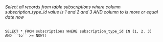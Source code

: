 ###### Select all records from table *subscriptions* where column *subscription_type_id* value is 1 and 2 and 3 AND column *to* is more or equal date now

`SELECT * FROM subscriptions WHERE subscription_type_id IN (1, 2, 3) AND ``to`` >= NOW()`

